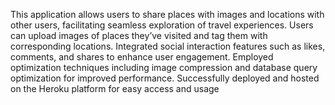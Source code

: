 This application allows users to share places with images and locations with other users, facilitating seamless exploration of
travel experiences.
Users can upload images of places they’ve visited and tag them with corresponding locations.
Integrated social interaction features such as likes, comments, and shares to enhance user engagement.
Employed optimization techniques including image compression and database query optimization for improved performance.
Successfully deployed and hosted on the Heroku platform for easy access and usage
